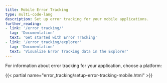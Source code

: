 ```yaml
---
title: Mobile Error Tracking
type: multi-code-lang
description: Set up error tracking for your mobile applications.
further_reading:
- link: '/error_tracking/'
  tag: 'Documentation'
  text: 'Get started with Error Tracking'
- link: '/error_tracking/explorer'
  tag: 'Documentation'
  text: 'Visualize Error Tracking data in the Explorer'
---
```


For information about error tracking for your application, choose a platform:

{{< partial name="error_tracking/setup-error-tracking-mobile.html" >}}